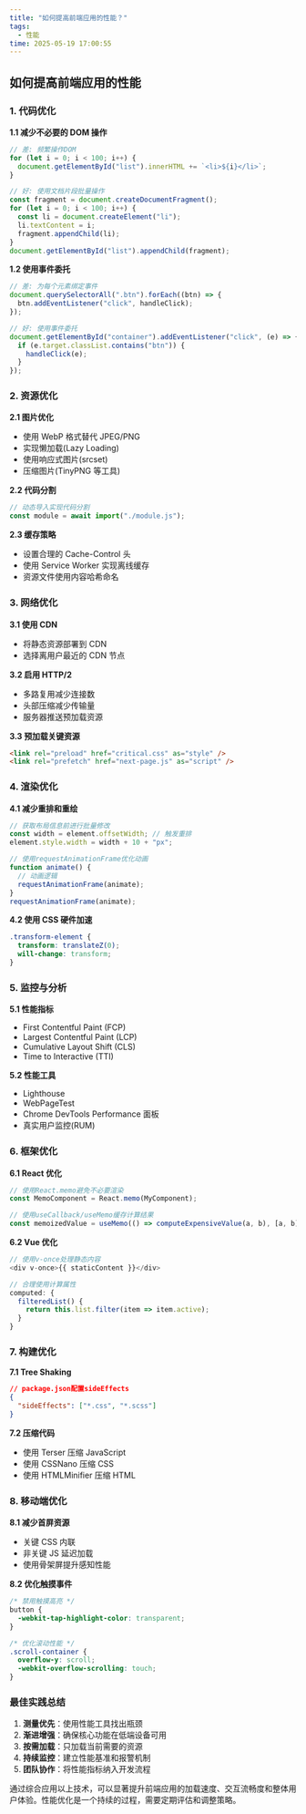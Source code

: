 ```yaml
---
title: "如何提高前端应用的性能？"
tags:
  - 性能
time: 2025-05-19 17:00:55
---
```


## 如何提高前端应用的性能

### 1\. 代码优化

**1.1 减少不必要的 DOM 操作**

```js
// 差: 频繁操作DOM
for (let i = 0; i < 100; i++) {
  document.getElementById("list").innerHTML += `<li>${i}</li>`;
}

// 好: 使用文档片段批量操作
const fragment = document.createDocumentFragment();
for (let i = 0; i < 100; i++) {
  const li = document.createElement("li");
  li.textContent = i;
  fragment.appendChild(li);
}
document.getElementById("list").appendChild(fragment);
```

**1.2 使用事件委托**

```js
// 差: 为每个元素绑定事件
document.querySelectorAll(".btn").forEach((btn) => {
  btn.addEventListener("click", handleClick);
});

// 好: 使用事件委托
document.getElementById("container").addEventListener("click", (e) => {
  if (e.target.classList.contains("btn")) {
    handleClick(e);
  }
});
```

### 2\. 资源优化

**2.1 图片优化**

- 使用 WebP 格式替代 JPEG/PNG
- 实现懒加载(Lazy Loading)
- 使用响应式图片(srcset)
- 压缩图片(TinyPNG 等工具)

**2.2 代码分割**

```js
// 动态导入实现代码分割
const module = await import("./module.js");
```

**2.3 缓存策略**

- 设置合理的 Cache-Control 头
- 使用 Service Worker 实现离线缓存
- 资源文件使用内容哈希命名

### 3\. 网络优化

**3.1 使用 CDN**

- 将静态资源部署到 CDN
- 选择离用户最近的 CDN 节点

**3.2 启用 HTTP/2**

- 多路复用减少连接数
- 头部压缩减少传输量
- 服务器推送预加载资源

**3.3 预加载关键资源**

```html
<link rel="preload" href="critical.css" as="style" />
<link rel="prefetch" href="next-page.js" as="script" />
```

### 4\. 渲染优化

**4.1 减少重排和重绘**

```js
// 获取布局信息前进行批量修改
const width = element.offsetWidth; // 触发重排
element.style.width = width + 10 + "px";

// 使用requestAnimationFrame优化动画
function animate() {
  // 动画逻辑
  requestAnimationFrame(animate);
}
requestAnimationFrame(animate);
```

**4.2 使用 CSS 硬件加速**

```css
.transform-element {
  transform: translateZ(0);
  will-change: transform;
}
```

### 5\. 监控与分析

**5.1 性能指标**

- First Contentful Paint (FCP)
- Largest Contentful Paint (LCP)
- Cumulative Layout Shift (CLS)
- Time to Interactive (TTI)

**5.2 性能工具**

- Lighthouse
- WebPageTest
- Chrome DevTools Performance 面板
- 真实用户监控(RUM)

### 6\. 框架优化

**6.1 React 优化**

```javascript
// 使用React.memo避免不必要渲染
const MemoComponent = React.memo(MyComponent);

// 使用useCallback/useMemo缓存计算结果
const memoizedValue = useMemo(() => computeExpensiveValue(a, b), [a, b]);
```

**6.2 Vue 优化**

```javascript
// 使用v-once处理静态内容
<div v-once>{{ staticContent }}</div>

// 合理使用计算属性
computed: {
  filteredList() {
    return this.list.filter(item => item.active);
  }
}
```

### 7\. 构建优化

**7.1 Tree Shaking**

```json
// package.json配置sideEffects
{
  "sideEffects": ["*.css", "*.scss"]
}
```

**7.2 压缩代码**

- 使用 Terser 压缩 JavaScript
- 使用 CSSNano 压缩 CSS
- 使用 HTMLMinifier 压缩 HTML

### 8\. 移动端优化

**8.1 减少首屏资源**

- 关键 CSS 内联
- 非关键 JS 延迟加载
- 使用骨架屏提升感知性能

**8.2 优化触摸事件**

```css
/* 禁用触摸高亮 */
button {
  -webkit-tap-highlight-color: transparent;
}

/* 优化滚动性能 */
.scroll-container {
  overflow-y: scroll;
  -webkit-overflow-scrolling: touch;
}
```

### 最佳实践总结

1.  **测量优先**：使用性能工具找出瓶颈
2.  **渐进增强**：确保核心功能在低端设备可用
3.  **按需加载**：只加载当前需要的资源
4.  **持续监控**：建立性能基准和报警机制
5.  **团队协作**：将性能指标纳入开发流程

通过综合应用以上技术，可以显著提升前端应用的加载速度、交互流畅度和整体用户体验。性能优化是一个持续的过程，需要定期评估和调整策略。
